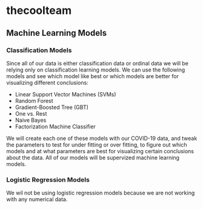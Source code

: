 # thecoolteam

## Machine Learning Models

### Classification Models

  Since all of our data is either classification data or ordinal data we will be relying only on classification learning models. We can use the following models and see which model like best or which models are better for visualizing different conclusions:
  * Linear Support Vector Machines (SVMs)
  * Random Forest
  * Gradient-Boosted Tree (GBT)
  * One vs. Rest
  * Naive Bayes
  * Factorization Machine Classifier

  We will create each one of these models with our COVID-19 data, and tweak the parameters to test for under fitting or over fitting, to figure out which models and at what parameters are best for visualizing certain conclusions about the data. All of our models will be supervized machine learning models.
  
### Logistic Regression Models
  
  We wil not be using logistic regression models because we are not working with any numerical data. 
